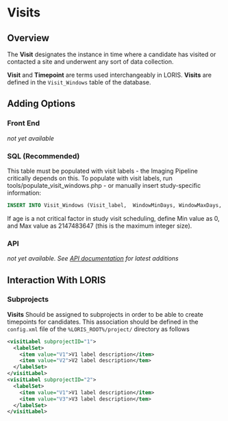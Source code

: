 # Visits

## Overview
The **Visit** designates the instance in time where a candidate has visited or contacted a site and underwent any sort of data collection.

**Visit** and **Timepoint** are terms used interchangeably in LORIS. **Visits** are defined in the `Visit_Windows` table of the database.

## Adding Options

### Front End
 _not yet available_

### SQL (Recommended)

This table must be populated with visit labels - the Imaging Pipeline critically depends on this.  To populate with visit labels, run tools/populate_visit_windows.php - or manually insert study-specific information:

```sql
INSERT INTO Visit_Windows (Visit_label,  WindowMinDays, WindowMaxDays, OptimumMinDays, OptimumMaxDays, WindowMidpointDays) VALUES ('V1', '0', '100', '40', '60', '50');
```

If age is a not critical factor in study visit scheduling, define Min value as 0, and Max value as 2147483647 (this is the maximum integer size).

### API
 _not yet available. See [API documentation](../../../API/) for latest additions_
 
## Interaction With LORIS

### Subprojects
 **Visits** Should be assigned to subprojects in order to be able to create timepoints for candidates. This association should be defined in the `config.xml` file of the `%LORIS_ROOT%/project/` directory as follows
 
 ```xml
 <visitLabel subprojectID="1">
   <labelSet>
     <item value="V1">V1 label description</item>   
     <item value="V2">V2 label description</tem>   
   </labelSet>
 </visitLabel>
 <visitLabel subprojectID="2">
   <labelSet>
     <item value="V1">V1 label description</item>   
     <item value="V3">V3 label description</tem>   
   </labelSet>
 </visitLabel>
 ```